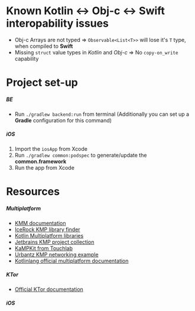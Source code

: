# Known Kotlin <-> Obj-c <-> Swift interopability issues
* Obj-c Arrays are not typed => `Observable<List<T>>` will lose it's `T` type, when compiled to **Swift**
* Missing `struct` value types in *Kotlin* and *Obj-c* => No `copy-on_write` capability
# Project set-up
##### BE
- Run `./gradlew backend:run` from terminal (Additionally you can set up a **Gradle** configuration for this command)
##### iOS
1) Import the `iosApp` from Xcode
2) Run `./gradlew common:podspec` to generate/update the **common.framework**
3) Run the app from Xcode
# Resources
##### Multiplatform
- [KMM documentation](https://kotlinlang.org/docs/mobile/home.html)
- [IceRock KMP library finder](https://libs.kmp.icerock.dev/)
- [Kotlin Multiplatform libraries](https://github.com/AAkira/Kotlin-Multiplatform-Libraries)
- [Jetbrains KMP project collection](https://www.jetbrains.com/lp/mobilecrossplatform/?_ga=2.202856727.765867490.1593685697-1840297874.1578984105)
- [KaMPKit from Touchlab](https://github.com/touchlab/KaMPKit)
- [Urbantz KMP networking example](https://gitlab.com/halcyonmobile/urbantz-kmp-networking)
- [Kotlinlang official multiplatform documentation](https://kotlinlang.org/docs/reference/multiplatform.html?_ga=2.5643317.765867490.1593685697-1840297874.1578984105)
##### KTor
- [Official KTor documentation](https://ktor.io)
##### iOS